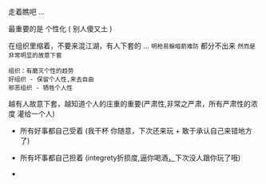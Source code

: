
走着瞧吧 ...

最重要的是 个性化 ( 别人傻又土 )

在组织里缩着，不要来混江湖，有人下套的 ... `明枪易躲暗箭难防` 都分不出来 `然而是非常明显的故意下套`

```
组织：有磨灭个性的趋势
好组织 - 保留个人性,来去自由
邪恶组织 - 牺牲个人性
```

越有人故意下套，越知道个人的庄重的重要(严肃性,非常之严肃，所有严肃性的浓度 灌给一个人)
- 所有好事都自己受着 (我干杯 你随意，下次还来玩 + 敢于承认自己来错地方了)
- 所有坏事都自己担着 (integrety折损度,逼你喝酒[，](http://w/#拿人手短吃人嘴短,故意下套-收买别人,当别人看不出来?一是挂钩利益而情分没有了二是拿钱没拿钱的不一样的说一碗水端平没人信了----组织磨灭个性-独行侠-integrety折损度(极其恶心)满格都灌给自己哟)下次没人跟你玩了哦)





-
